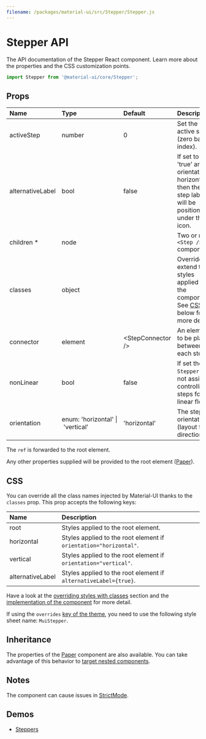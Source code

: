 ```yaml
---
filename: /packages/material-ui/src/Stepper/Stepper.js
---
```


<!--- This documentation is automatically generated, do not try to edit it. -->

# Stepper API

<p class="description">The API documentation of the Stepper React component. Learn more about the properties and the CSS customization points.</p>

```js
import Stepper from '@material-ui/core/Stepper';
```



## Props

| Name | Type | Default | Description |
|:-----|:-----|:--------|:------------|
| <span class="prop-name">activeStep</span> | <span class="prop-type">number</span> | <span class="prop-default">0</span> | Set the active step (zero based index). |
| <span class="prop-name">alternativeLabel</span> | <span class="prop-type">bool</span> | <span class="prop-default">false</span> | If set to 'true' and orientation is horizontal, then the step label will be positioned under the icon. |
| <span class="prop-name required">children&nbsp;*</span> | <span class="prop-type">node</span> |  | Two or more `<Step />` components. |
| <span class="prop-name">classes</span> | <span class="prop-type">object</span> |  | Override or extend the styles applied to the component. See [CSS API](#css) below for more details. |
| <span class="prop-name">connector</span> | <span class="prop-type">element</span> | <span class="prop-default">&lt;StepConnector /></span> | An element to be placed between each step. |
| <span class="prop-name">nonLinear</span> | <span class="prop-type">bool</span> | <span class="prop-default">false</span> | If set the `Stepper` will not assist in controlling steps for linear flow. |
| <span class="prop-name">orientation</span> | <span class="prop-type">enum:&nbsp;'horizontal'&nbsp;&#124;<br>&nbsp;'vertical'<br></span> | <span class="prop-default">'horizontal'</span> | The stepper orientation (layout flow direction). |

The `ref` is forwarded to the root element.

Any other properties supplied will be provided to the root element ([Paper](/api/paper/)).

## CSS

You can override all the class names injected by Material-UI thanks to the `classes` prop.
This prop accepts the following keys:


| Name | Description |
|:-----|:------------|
| <span class="prop-name">root</span> | Styles applied to the root element.
| <span class="prop-name">horizontal</span> | Styles applied to the root element if `orientation="horizontal"`.
| <span class="prop-name">vertical</span> | Styles applied to the root element if `orientation="vertical"`.
| <span class="prop-name">alternativeLabel</span> | Styles applied to the root element if `alternativeLabel={true}`.

Have a look at the [overriding styles with classes](/customization/components/#overriding-styles-with-classes) section
and the [implementation of the component](https://github.com/mui-org/material-ui/blob/master/packages/material-ui/src/Stepper/Stepper.js)
for more detail.

If using the `overrides` [key of the theme](/customization/themes/#css),
you need to use the following style sheet name: `MuiStepper`.

## Inheritance

The properties of the [Paper](/api/paper/) component are also available.
You can take advantage of this behavior to [target nested components](/guides/api/#spread).

## Notes

The component can cause issues in [StrictMode](https://reactjs.org/docs/strict-mode.html).

## Demos

- [Steppers](/components/steppers/)

